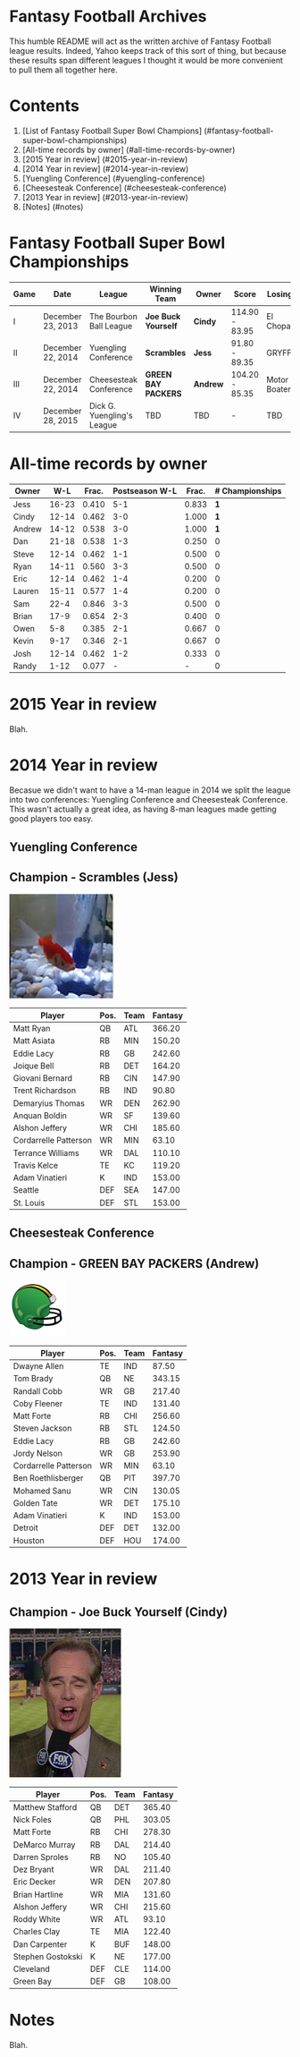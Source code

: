 Fantasy Football Archives
=========================

This humble README will act as the written archive of Fantasy Football league results. Indeed, Yahoo keeps track of this sort of thing, but because these results span different leagues I thought it would be more convenient to pull them all together here.

Contents
========

1. [List of Fantasy Football Super Bowl Champions] (#fantasy-football-super-bowl-championships)
2. [All-time records by owner] (#all-time-records-by-owner)
3. [2015 Year in review] (#2015-year-in-review)
4. [2014 Year in review] (#2014-year-in-review)
  1. [Yuengling Conference] (#yuengling-conference)
  2. [Cheesesteak Conference] (#cheesesteak-conference)
5. [2013 Year in review] (#2013-year-in-review)
6. [Notes] (#notes)

Fantasy Football Super Bowl Championships
=========================================

| Game | Date              | League                     | Winning Team          | Owner      | Score          | Losing Team   | Owner        |
|------|-------------------|----------------------------|-----------------------|------------|----------------|---------------|--------------|
| I    | December 23, 2013 | The Bourbon Ball League    | **Joe Buck Yourself** | **Cindy**  | 114.90 - 83.95 | El Chopacabra | Jess         |
| II   | December 22, 2014 | Yuengling Conference       | **Scrambles**         | **Jess**   |  91.80 - 89.35 | GRYFFINDOR    | Sam Widmayer |
| III  | December 22, 2014 | Cheesesteak Conference     | **GREEN BAY PACKERS** | **Andrew** | 104.20 - 85.35 | Motor Boaters | Kevin Archer |
| IV   | December 28, 2015 | Dick G. Yuengling's League | TBD                   | TBD        | -              | TBD           | TBD

All-time records by owner
=========================

| Owner  | W-L   | Frac. | Postseason W-L | Frac. | # Championships |
|--------|-------|-------|----------------|-------|-----------------|
| Jess   | 16-23 | 0.410 | 5-1            | 0.833 | **1**           |
| Cindy  | 12-14 | 0.462 | 3-0            | 1.000 | **1**           |
| Andrew | 14-12 | 0.538 | 3-0            | 1.000 | **1**           |
| Dan    | 21-18 | 0.538 | 1-3            | 0.250 | 0               |
| Steve  | 12-14 | 0.462 | 1-1            | 0.500 | 0               |
| Ryan   | 14-11 | 0.560 | 3-3            | 0.500 | 0               |
| Eric   | 12-14 | 0.462 | 1-4            | 0.200 | 0               |
| Lauren | 15-11 | 0.577 | 1-4            | 0.200 | 0               |
| Sam    | 22-4  | 0.846 | 3-3            | 0.500 | 0               |
| Brian  | 17-9  | 0.654 | 2-3            | 0.400 | 0               |
| Owen   |  5-8  | 0.385 | 2-1            | 0.667 | 0               |
| Kevin  |  9-17 | 0.346 | 2-1            | 0.667 | 0               |
| Josh   | 12-14 | 0.462 | 1-2            | 0.333 | 0               |
| Randy  |  1-12 | 0.077 | -              | -     | 0               |

2015 Year in review
===================
Blah.

2014 Year in review
===================
Becasue we didn't want to have a 14-man league in 2014 we split the league into two conferences: Yuengling Conference and Cheesesteak Conference. This wasn't actually a great idea, as having 8-man leagues made getting good players too easy.

Yuengling Conference
--------------------

Champion - Scrambles (Jess)
--------------------
![alt text](./images/scrambles_logo.png "Scrambles")

| Player                | Pos. | Team | Fantasy |
|-----------------------|------|------|---------|
| Matt Ryan             | QB   | ATL  | 366.20	|
| Matt Asiata           | RB   | MIN  | 150.20  |
| Eddie Lacy            | RB   | GB   | 242.60  |
| Joique Bell           | RB   | DET  | 164.20  |
| Giovani Bernard       | RB   | CIN  | 147.90	|
| Trent Richardson      | RB   | IND  |  90.80	|
| Demaryius Thomas      | WR   | DEN  | 262.90  |
| Anquan Boldin         | WR   | SF   | 139.60	|
| Alshon Jeffery        | WR   | CHI  | 185.60	|
| Cordarrelle Patterson | WR   | MIN  |  63.10	|
| Terrance Williams     | WR   | DAL  | 110.10	|
| Travis Kelce          | TE   | KC   | 119.20  |
| Adam Vinatieri        | K    | IND  | 153.00	|
| Seattle               | DEF  | SEA  | 147.00	|
| St. Louis             | DEF  | STL  | 153.00  |

Cheesesteak Conference
----------------------

Champion - GREEN BAY PACKERS (Andrew)
----------------------------
![alt text](./images/green_bay_packers_logo.png "GREEN BAY PACKERS")

| Player                | Pos. | Team | Fantasy |
|-----------------------|------|------|---------|
| Dwayne Allen          | TE   | IND  |  87.50  |
| Tom Brady             | QB   | NE   | 343.15  |
| Randall Cobb          | WR   | GB   | 217.40  |
| Coby Fleener          | TE   | IND  | 131.40  |
| Matt Forte            | RB   | CHI  | 256.60  |
| Steven Jackson        | RB   | STL  | 124.50  |
| Eddie Lacy            | RB   | GB   | 242.60  |
| Jordy Nelson          | WR   | GB   | 253.90  |
| Cordarrelle Patterson | WR   | MIN  |  63.10  |
| Ben Roethlisberger    | QB   | PIT  | 397.70  |
| Mohamed Sanu          | WR   | CIN  | 130.05  |
| Golden Tate           | WR   | DET  | 175.10  |
| Adam Vinatieri        | K    | IND  | 153.00  |
| Detroit               | DEF  | DET  | 132.00  |
| Houston               | DEF  | HOU  | 174.00  |


2013 Year in review
===================

Champion - Joe Buck Yourself (Cindy)
----------------------------
![alt text](./images/joe_buck_yourself_logo.jpg "Joe Buck Yourself")

| Player            | Pos. | Team | Fantasy |
|-------------------|------|------|---------|
| Matthew Stafford  | QB   | DET  | 365.40  |
| Nick Foles        | QB   | PHL  | 303.05  |
| Matt Forte        | RB   | CHI  | 278.30  |
| DeMarco Murray    | RB   | DAL  | 214.40  |
| Darren Sproles    | RB   | NO   | 105.40  |
| Dez Bryant        | WR   | DAL  | 211.40  |
| Eric Decker       | WR   | DEN  | 207.80  |
| Brian Hartline    | WR   | MIA  | 131.60  |
| Alshon Jeffery    | WR   | CHI  | 215.60  |
| Roddy White       | WR   | ATL  |  93.10  |
| Charles Clay      | TE   | MIA  | 122.40  |
| Dan Carpenter     | K    | BUF  | 148.00  |
| Stephen Gostokski | K    | NE   | 177.00  |
| Cleveland         | DEF  | CLE  | 114.00  |
| Green Bay         | DEF  | GB   | 108.00  |


Notes
=====
Blah.